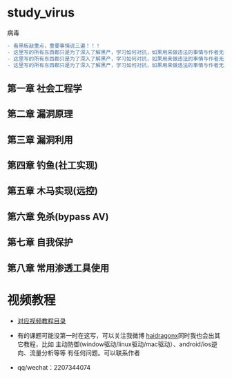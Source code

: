 # study_virus
病毒
```diff
- 看黑板敲重点，重要事情说三遍！！！
- 这里写的所有东西都只是为了深入了解黑产，学习如何对抗，如果用来做违法的事情与作者无关！！！
- 这里写的所有东西都只是为了深入了解黑产，学习如何对抗，如果用来做违法的事情与作者无关！！！
- 这里写的所有东西都只是为了深入了解黑产，学习如何对抗，如果用来做违法的事情与作者无关！！！
```
## 第一章 社会工程学
## 第二章 漏洞原理
## 第三章 漏洞利用
## 第四章 钓鱼(社工实现)
## 第五章 木马实现(远控)
## 第六章 免杀(bypass AV)
## 第七章 自我保护 
## 第八章 常用渗透工具使用
# 视频教程
* [对应视频教程目录](https://github.com/haidragon/haidragon_study)
 
* 有的课题可能没第一时在这写，可以关注我微博 [haidragonx](https://weibo.com/haidragon)同时我也会出其它教程，比如 主动防御(window驱动/linux驱动/mac驱动）、android/ios逆向、流量分析等等 有任何问题。可以联系作者
* qq/wechat：2207344074
 
